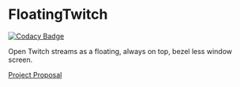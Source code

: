 # FloatingTwitch
[![Codacy Badge](https://api.codacy.com/project/badge/Grade/9355d67f0ca948e0aaa182524a8d8eea)](https://www.codacy.com/app/frank.cusano9/FloatingTwitch?utm_source=github.com&amp;utm_medium=referral&amp;utm_content=fcusano9/FloatingTwitch&amp;utm_campaign=Badge_Grade)

Open Twitch streams as a floating, always on top, bezel less window screen.

[Project Proposal](https://docs.google.com/document/d/1vZcIwQb57SDxl5FSRnGhnvY34vCmw6Ggg1762NrcfIY/edit?usp=sharing)
